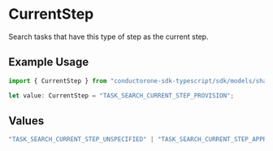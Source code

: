 # CurrentStep

Search tasks that have this type of step as the current step.

## Example Usage

```typescript
import { CurrentStep } from "conductorone-sdk-typescript/sdk/models/shared";

let value: CurrentStep = "TASK_SEARCH_CURRENT_STEP_PROVISION";
```

## Values

```typescript
"TASK_SEARCH_CURRENT_STEP_UNSPECIFIED" | "TASK_SEARCH_CURRENT_STEP_APPROVAL" | "TASK_SEARCH_CURRENT_STEP_PROVISION"
```